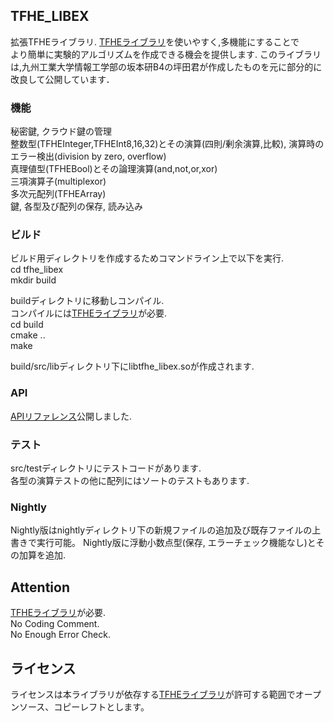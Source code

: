 ## TFHE_LIBEX
拡張TFHEライブラリ.
[TFHEライブラリ](https://github.com/tfhe/tfhe)を使いやすく,多機能にすることで  
より簡単に実験的アルゴリズムを作成できる機会を提供します.
このライブラリは,九州工業大学情報工学部の坂本研B4の坪田君が作成したものを元に部分的に改良して公開しています．

### 機能
秘密鍵, クラウド鍵の管理  
整数型(TFHEInteger,TFHEInt8,16,32)とその演算(四則/剰余演算,比較), 演算時のエラー検出(division by zero, overflow)  
真理値型(TFHEBool)とその論理演算(and,not,or,xor)  
三項演算子(multiplexor)  
多次元配列(TFHEArray)  
鍵, 各型及び配列の保存, 読み込み

### ビルド
ビルド用ディレクトリを作成するためコマンドライン上で以下を実行.  
cd tfhe_libex   
mkdir build  

buildディレクトリに移動しコンパイル.  
コンパイルには[TFHEライブラリ](https://github.com/tfhe/tfhe)が必要.  
cd build  
cmake ..  
make  

build/src/libディレクトリ下にlibtfhe_libex.soが作成されます.  

### API
[APIリファレンス](https://hiroshi-kyutech.github.io/TFHE-tool/public/)公開しました.  

### テスト
src/testディレクトリにテストコードがあります.  
各型の演算テストの他に配列にはソートのテストもあります.  

### Nightly
Nightly版はnightlyディレクトリ下の新規ファイルの追加及び既存ファイルの上書きで実行可能。
Nightly版に浮動小数点型(保存, エラーチェック機能なし)とその加算を追加.  

## Attention
[TFHEライブラリ](https://github.com/tfhe/tfhe)が必要.  
No Coding Comment.  
No Enough Error Check.  

## ライセンス
ライセンスは本ライブラリが依存する[TFHEライブラリ](https://github.com/tfhe/tfhe)が許可する範囲でオープンソース、コピーレフトとします。
